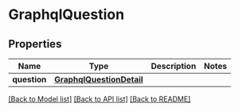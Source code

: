 # GraphqlQuestion

## Properties
Name | Type | Description | Notes
------------ | ------------- | ------------- | -------------
**question** | [**GraphqlQuestionDetail**](GraphqlQuestionDetail.md) |  | 

[[Back to Model list]](../README.md#documentation-for-models) [[Back to API list]](../README.md#documentation-for-api-endpoints) [[Back to README]](../README.md)

